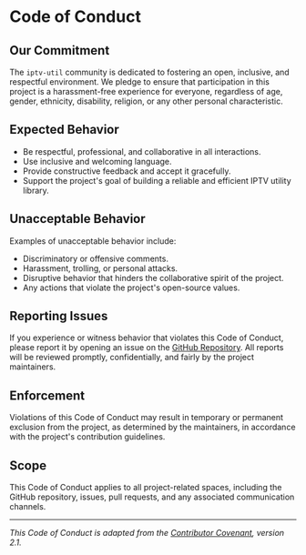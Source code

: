 # Code of Conduct

## Our Commitment
The `iptv-util` community is dedicated to fostering an open, inclusive, and respectful environment. We pledge to ensure that participation in this project is a harassment-free experience for everyone, regardless of age, gender, ethnicity, disability, religion, or any other personal characteristic.

## Expected Behavior
- Be respectful, professional, and collaborative in all interactions.
- Use inclusive and welcoming language.
- Provide constructive feedback and accept it gracefully.
- Support the project's goal of building a reliable and efficient IPTV utility library.

## Unacceptable Behavior
Examples of unacceptable behavior include:
- Discriminatory or offensive comments.
- Harassment, trolling, or personal attacks.
- Disruptive behavior that hinders the collaborative spirit of the project.
- Any actions that violate the project's open-source values.

## Reporting Issues
If you experience or witness behavior that violates this Code of Conduct, please report it by opening an issue on the [GitHub Repository](https://github.com/sefakozan/iptv-util/issues). All reports will be reviewed promptly, confidentially, and fairly by the project maintainers.

## Enforcement
Violations of this Code of Conduct may result in temporary or permanent exclusion from the project, as determined by the maintainers, in accordance with the project's contribution guidelines.

## Scope
This Code of Conduct applies to all project-related spaces, including the GitHub repository, issues, pull requests, and any associated communication channels.

----

*This Code of Conduct is adapted from the [Contributor Covenant](https://www.contributor-covenant.org), version 2.1.*